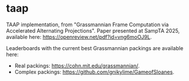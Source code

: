 # taap
TAAP implementation, from "Grassmannian Frame Computation via Accelerated Alternating Projections".
Paper presented at SampTA 2025, available here: https://openreview.net/pdf?id=vng6moOJ9L.

Leaderboards with the current best Grassmannian packings are available here:
* Real packings: https://cohn.mit.edu/grassmannian/.
* Complex packings: https://github.com/gnikylime/GameofSloanes.
